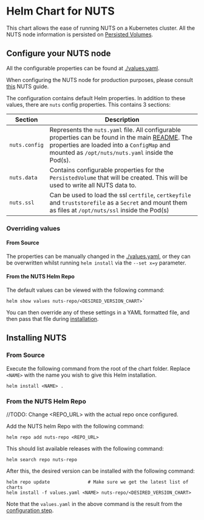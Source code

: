 # Helm Chart for NUTS
This chart allows the ease of running NUTS on a Kubernetes cluster. 
All the NUTS node information is persisted on [Persisted Volumes](https://kubernetes.io/docs/concepts/storage/persistent-volumes/).

## Configure your NUTS node
All the configurable properties can be found at [./values.yaml](./values.yaml).

When configuring the NUTS node for production purposes, please consult [this](https://nuts-node.readthedocs.io/en/latest/pages/production-configuration.html)
NUTS guide.

The configuration contains default Helm properties. In addition to these values,
there are `nuts` config properties. This contains 3 sections:

| Section     | Description                                                                                                                                                                                                        |
|-------------|--------------------------------------------------------------------------------------------------------------------------------------------------------------------------------------------------------------------|
| `nuts.config` | Represents the `nuts.yaml` file. All configurable properties can be found in the main [README](../README.rst#server-options). The properties are loaded into a `ConfigMap` and mounted as `/opt/nuts/nuts.yaml` inside the Pod(s). |
| `nuts.data`   | Contains configurable properties for the `PersistedVolume` that will be created. This will be used to write all NUTS data to.                                                                                |
| `nuts.ssl`    | Can be used to load the ssl `certfile`, `certkeyfile` and `truststorefile` as a `Secret` and mount them as files at `/opt/nuts/ssl` inside the Pod(s)                                                              |

### Overriding values
#### From Source
The properties can be manually changed in the [./values.yaml](./values.yaml), or they can be overwritten whilst running
`helm install` via the `--set x=y` parameter.

#### From the NUTS Helm Repo
 
The default values can be viewed with the following command: 
```shell
helm show values nuts-repo/<DESIRED_VERSION_CHART>`
```

You can then override any of these settings in a YAML formatted file, and then pass that file during [installation](#from-the-nuts-helm-repo-1).

## Installing NUTS
### From Source

Execute the following command from the root of the chart folder. Replace `<NAME>` with the name you 
wish to give this Helm installation.
```
helm install <NAME> .
```
### From the NUTS Helm Repo

//TODO: Change <REPO_URL> with the actual repo once configured.

Add the NUTS helm Repo with the following command:
```shell 
helm repo add nuts-repo <REPO_URL>
```
This should list available releases with the following command:
```shell
helm search repo nuts-repo
```

After this, the desired version can be installed with the following command:
```shell
helm repo update              # Make sure we get the latest list of charts
helm install -f values.yaml <NAME> nuts-repo/<DESIRED_VERSION_CHART>
```

Note that the `values.yaml` in the above command is the result from the [configuration step](#from-the-nuts-helm-repo).